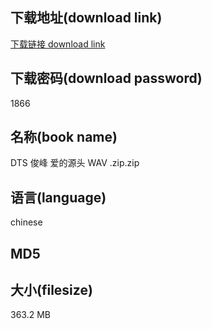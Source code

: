 ## 下载地址(download link)
[下载链接 download link](https://voluble-croquembouche-d321dc.netlify.app/?s=DTS+%E4%BF%8A%E5%B3%B0+%E7%88%B1%E7%9A%84%E6%BA%90%E5%A4%B4+WAV+.zip)

## 下载密码(download password)
1866

## 名称(book name)
DTS 俊峰 爱的源头 WAV .zip.zip

## 语言(language)
chinese

## MD5


## 大小(filesize)
363.2 MB
